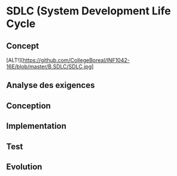 # SDLC (System Development Life Cycle

## Concept

[ALT!][https://github.com/CollegeBoreal/INF1042-16E/blob/master/B.SDLC/SDLC.jpg]

## Analyse des exigences

## Conception

## Implementation

## Test

## Evolution
